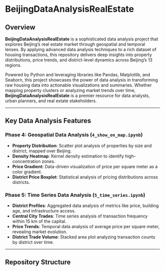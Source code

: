 # BeijingDataAnalysisRealEstate



## Overview

**BeijingDataAnalysisRealEstate** is a sophisticated data analysis project that explores Beijing’s real estate market through geospatial and temporal lenses. By applying advanced data analysis techniques to a rich dataset of housing transactions, this repository delivers deep insights into property distributions, price trends, and district-level dynamics across Beijing’s 13 regions.

Powered by Python and leveraging libraries like Pandas, Matplotlib, and Seaborn, this project showcases the power of data analysis in transforming raw housing data into actionable visualizations and summaries. Whether mapping property clusters or analyzing market trends over time, **BeijingDataAnalysisRealEstate** is a premier resource for data analysts, urban planners, and real estate stakeholders.

---

## Key Data Analysis Features

### Phase 4: Geospatial Data Analysis (`4_show_on_map.ipynb`)
- **Property Distribution**: Scatter plot analysis of properties by size and district, mapped over Beijing.
- **Density Heatmap**: Kernel density estimation to identify high-concentration zones.
- **Price Gradient**: Data-driven visualization of price per square meter as a color gradient.
- **District Price Boxplot**: Statistical analysis of pricing distributions across districts.

### Phase 5: Time Series Data Analysis (`5_time_series.ipynb`)
- **District Profiles**: Aggregated data analysis of metrics like price, building age, and infrastructure access.
- **Central City Trades**: Time series analysis of transaction frequency within 15 km of the capital.
- **Price Trends**: Temporal data analysis of average price per square meter, revealing market evolution.
- **District Trade Volume**: Stacked area plot analyzing transaction counts by district over time.

---

## Repository Structure
